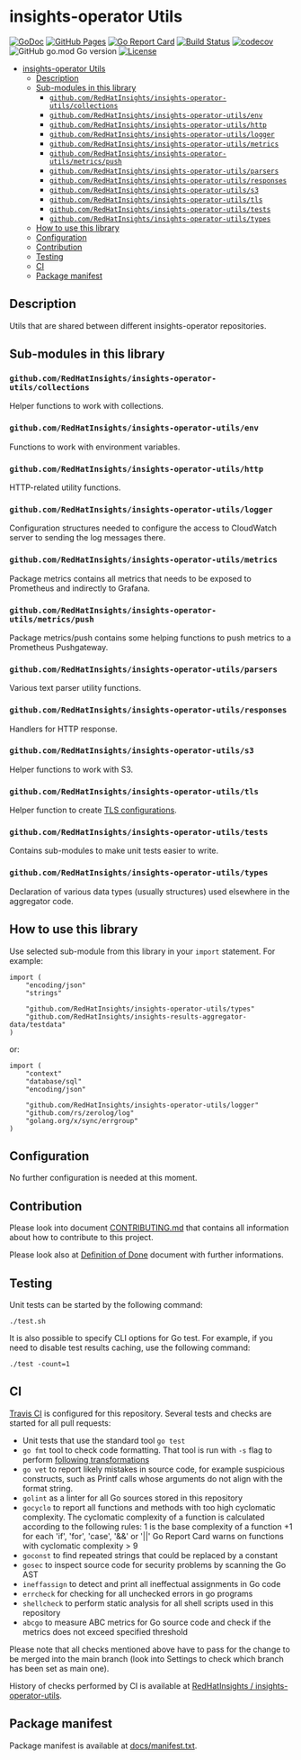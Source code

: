 # insights-operator Utils

[![GoDoc](https://godoc.org/github.com/RedHatInsights/insights-operator-utils?status.svg)](https://godoc.org/github.com/RedHatInsights/insights-operator-utils)
[![GitHub Pages](https://img.shields.io/badge/%20-GitHub%20Pages-informational)](https://redhatinsights.github.io/insights-operator-utils/)
[![Go Report Card](https://goreportcard.com/badge/github.com/RedHatInsights/insights-operator-utils)](https://goreportcard.com/report/github.com/RedHatInsights/insights-operator-utils)
[![Build Status](https://travis-ci.org/RedHatInsights/insights-operator-utils.svg?branch=master)](https://travis-ci.org/RedHatInsights/insights-operator-utils)
[![codecov](https://codecov.io/gh/RedHatInsights/insights-operator-utils/branch/master/graph/badge.svg)](https://codecov.io/gh/RedHatInsights/insights-operator-utils)
![GitHub go.mod Go version](https://img.shields.io/github/go-mod/go-version/RedHatInsights/insights-operator-utils)
[![License](https://img.shields.io/badge/license-Apache-blue)](https://github.com/RedHatInsights/insights-operator-utils/blob/master/LICENSE)

<!-- vim-markdown-toc GFM -->

- [insights-operator Utils](#insights-operator-utils)
	- [Description](#description)
	- [Sub-modules in this library](#sub-modules-in-this-library)
		- [`github.com/RedHatInsights/insights-operator-utils/collections`](#githubcomredhatinsightsinsights-operator-utilscollections)
		- [`github.com/RedHatInsights/insights-operator-utils/env`](#githubcomredhatinsightsinsights-operator-utilsenv)
		- [`github.com/RedHatInsights/insights-operator-utils/http`](#githubcomredhatinsightsinsights-operator-utilshttp)
		- [`github.com/RedHatInsights/insights-operator-utils/logger`](#githubcomredhatinsightsinsights-operator-utilslogger)
		- [`github.com/RedHatInsights/insights-operator-utils/metrics`](#githubcomredhatinsightsinsights-operator-utilsmetrics)
		- [`github.com/RedHatInsights/insights-operator-utils/metrics/push`](#githubcomredhatinsightsinsights-operator-utilsmetricspush)
		- [`github.com/RedHatInsights/insights-operator-utils/parsers`](#githubcomredhatinsightsinsights-operator-utilsparsers)
		- [`github.com/RedHatInsights/insights-operator-utils/responses`](#githubcomredhatinsightsinsights-operator-utilsresponses)
		- [`github.com/RedHatInsights/insights-operator-utils/s3`](#githubcomredhatinsightsinsights-operator-utilss3)
		- [`github.com/RedHatInsights/insights-operator-utils/tls`](#githubcomredhatinsightsinsights-operator-utilstls)
		- [`github.com/RedHatInsights/insights-operator-utils/tests`](#githubcomredhatinsightsinsights-operator-utilstests)
		- [`github.com/RedHatInsights/insights-operator-utils/types`](#githubcomredhatinsightsinsights-operator-utilstypes)
	- [How to use this library](#how-to-use-this-library)
	- [Configuration](#configuration)
	- [Contribution](#contribution)
	- [Testing](#testing)
	- [CI](#ci)
	- [Package manifest](#package-manifest)

<!-- vim-markdown-toc -->

## Description

Utils that are shared between different insights-operator repositories.

## Sub-modules in this library

### `github.com/RedHatInsights/insights-operator-utils/collections`

Helper functions to work with collections.

### `github.com/RedHatInsights/insights-operator-utils/env`

Functions to work with environment variables.

### `github.com/RedHatInsights/insights-operator-utils/http`

HTTP-related utility functions.

### `github.com/RedHatInsights/insights-operator-utils/logger`

Configuration structures needed to configure the access to CloudWatch server to sending the log messages there.

### `github.com/RedHatInsights/insights-operator-utils/metrics`

Package metrics contains all metrics that needs to be exposed to Prometheus and indirectly to Grafana.

### `github.com/RedHatInsights/insights-operator-utils/metrics/push`

Package metrics/push contains some helping functions to push metrics to a Prometheus Pushgateway.

### `github.com/RedHatInsights/insights-operator-utils/parsers`

Various text parser utility functions.

### `github.com/RedHatInsights/insights-operator-utils/responses`

Handlers for HTTP response.

### `github.com/RedHatInsights/insights-operator-utils/s3`

Helper functions to work with S3.

### `github.com/RedHatInsights/insights-operator-utils/tls`

Helper function to create [TLS configurations](https://pkg.go.dev/crypto/tls#Config).

### `github.com/RedHatInsights/insights-operator-utils/tests`

Contains sub-modules to make unit tests easier to write.

### `github.com/RedHatInsights/insights-operator-utils/types`

Declaration of various data types (usually structures) used elsewhere in the aggregator code.



## How to use this library

Use selected sub-module from this library in your `import` statement. For example:

```
import (
	"encoding/json"
	"strings"

	"github.com/RedHatInsights/insights-operator-utils/types"
	"github.com/RedHatInsights/insights-results-aggregator-data/testdata"
)
```

or:

```
import (
	"context"
	"database/sql"
	"encoding/json"

	"github.com/RedHatInsights/insights-operator-utils/logger"
	"github.com/rs/zerolog/log"
	"golang.org/x/sync/errgroup"
)
```

## Configuration

No further configuration is needed at this moment.

## Contribution

Please look into document [CONTRIBUTING.md](CONTRIBUTING.md) that contains all information about how to contribute to this project.

Please look also at [Definition of Done](DoD.md) document with further informations.


## Testing

Unit tests can be started by the following command:

```
./test.sh
```

It is also possible to specify CLI options for Go test. For example, if you need to disable test results caching, use the following command:

```
./test -count=1
```

## CI

[Travis CI](https://travis-ci.com/) is configured for this repository. Several tests and checks are started for all pull requests:

* Unit tests that use the standard tool `go test`
* `go fmt` tool to check code formatting. That tool is run with `-s` flag to perform [following transformations](https://golang.org/cmd/gofmt/#hdr-The_simplify_command)
* `go vet` to report likely mistakes in source code, for example suspicious constructs, such as Printf calls whose arguments do not align with the format string.
* `golint` as a linter for all Go sources stored in this repository
* `gocyclo` to report all functions and methods with too high cyclomatic complexity. The cyclomatic complexity of a function is calculated according to the following rules: 1 is the base complexity of a function +1 for each 'if', 'for', 'case', '&&' or '||' Go Report Card warns on functions with cyclomatic complexity > 9
* `goconst` to find repeated strings that could be replaced by a constant
* `gosec` to inspect source code for security problems by scanning the Go AST
* `ineffassign` to detect and print all ineffectual assignments in Go code
* `errcheck` for checking for all unchecked errors in go programs
* `shellcheck` to perform static analysis for all shell scripts used in this repository
* `abcgo` to measure ABC metrics for Go source code and check if the metrics does not exceed specified threshold

Please note that all checks mentioned above have to pass for the change to be merged into the main branch (look into Settings to check which branch has been set as main one).

History of checks performed by CI is available at [RedHatInsights / insights-operator-utils](https://travis-ci.org/RedHatInsights/insights-operator-utils).

## Package manifest

Package manifest is available at [docs/manifest.txt](docs/manifest.txt).
